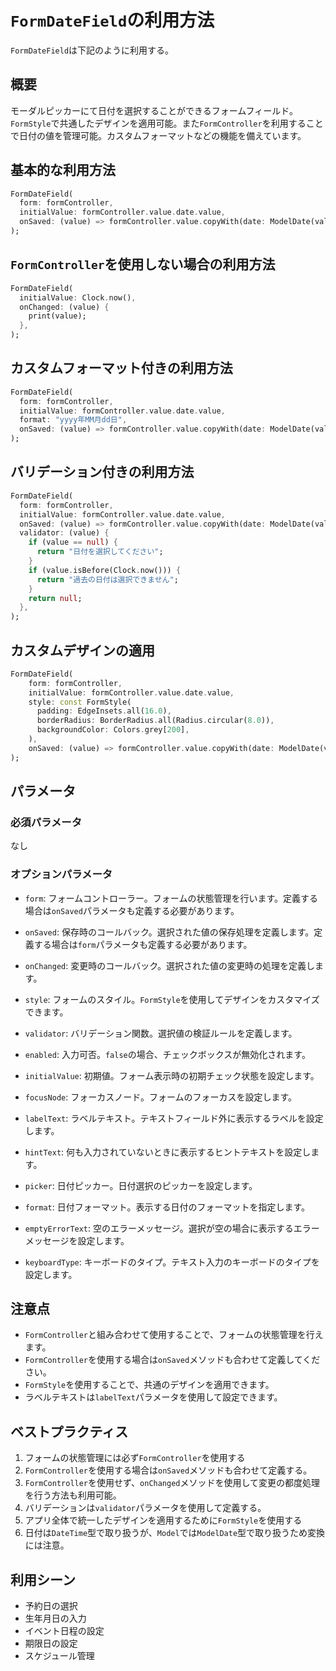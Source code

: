 # `FormDateField`の利用方法

`FormDateField`は下記のように利用する。

## 概要

モーダルピッカーにて日付を選択することができるフォームフィールド。`FormStyle`で共通したデザインを適用可能。また`FormController`を利用することで日付の値を管理可能。カスタムフォーマットなどの機能を備えています。

## 基本的な利用方法

```dart
FormDateField(
  form: formController,
  initialValue: formController.value.date.value,
  onSaved: (value) => formController.value.copyWith(date: ModelDate(value)),
);
```

## `FormController`を使用しない場合の利用方法

```dart
FormDateField(
  initialValue: Clock.now(),
  onChanged: (value) {
    print(value);
  },
);
```

## カスタムフォーマット付きの利用方法

```dart
FormDateField(
  form: formController,
  initialValue: formController.value.date.value,
  format: "yyyy年MM月dd日",
  onSaved: (value) => formController.value.copyWith(date: ModelDate(value)),
);
```

## バリデーション付きの利用方法

```dart
FormDateField(
  form: formController,
  initialValue: formController.value.date.value,
  onSaved: (value) => formController.value.copyWith(date: ModelDate(value)),
  validator: (value) {
    if (value == null) {
      return "日付を選択してください";
    }
    if (value.isBefore(Clock.now())) {
      return "過去の日付は選択できません";
    }
    return null;
  },
);
```

## カスタムデザインの適用

```dart
FormDateField(
    form: formController,
    initialValue: formController.value.date.value,
    style: const FormStyle(
      padding: EdgeInsets.all(16.0),
      borderRadius: BorderRadius.all(Radius.circular(8.0)),
      backgroundColor: Colors.grey[200],
    ),
    onSaved: (value) => formController.value.copyWith(date: ModelDate(value)),
);
```

## パラメータ

### 必須パラメータ
なし

### オプションパラメータ
- `form`: フォームコントローラー。フォームの状態管理を行います。定義する場合は`onSaved`パラメータも定義する必要があります。
- `onSaved`: 保存時のコールバック。選択された値の保存処理を定義します。定義する場合は`form`パラメータも定義する必要があります。
- `onChanged`: 変更時のコールバック。選択された値の変更時の処理を定義します。
- `style`: フォームのスタイル。`FormStyle`を使用してデザインをカスタマイズできます。
- `validator`: バリデーション関数。選択値の検証ルールを定義します。
- `enabled`: 入力可否。`false`の場合、チェックボックスが無効化されます。
- `initialValue`: 初期値。フォーム表示時の初期チェック状態を設定します。
- `focusNode`: フォーカスノード。フォームのフォーカスを設定します。

- `labelText`: ラベルテキスト。テキストフィールド外に表示するラベルを設定します。
- `hintText`: 何も入力されていないときに表示するヒントテキストを設定します。
- `picker`: 日付ピッカー。日付選択のピッカーを設定します。
- `format`: 日付フォーマット。表示する日付のフォーマットを指定します。
- `emptyErrorText`: 空のエラーメッセージ。選択が空の場合に表示するエラーメッセージを設定します。
- `keyboardType`: キーボードのタイプ。テキスト入力のキーボードのタイプを設定します。

## 注意点

- `FormController`と組み合わせて使用することで、フォームの状態管理を行えます。
- `FormController`を使用する場合は`onSaved`メソッドも合わせて定義してください。
- `FormStyle`を使用することで、共通のデザインを適用できます。
- ラベルテキストは`labelText`パラメータを使用して設定できます。

## ベストプラクティス

1. フォームの状態管理には必ず`FormController`を使用する
2. `FormController`を使用する場合は`onSaved`メソッドも合わせて定義する。
3. `FormController`を使用せず、`onChanged`メソッドを使用して変更の都度処理を行う方法も利用可能。
4. バリデーションは`validator`パラメータを使用して定義する。
5. アプリ全体で統一したデザインを適用するために`FormStyle`を使用する
6. 日付は`DateTime`型で取り扱うが、`Model`では`ModelDate`型で取り扱うため変換には注意。

## 利用シーン

- 予約日の選択
- 生年月日の入力
- イベント日程の設定
- 期限日の設定
- スケジュール管理
